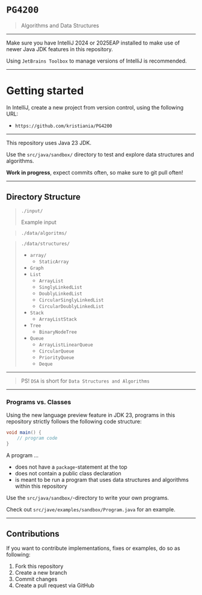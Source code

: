 # `PG4200`

> Algorithms and Data Structures

---

Make sure you have IntelliJ 2024 or 2025EAP installed to make use of newer Java JDK features in this repository.

Using `JetBrains Toolbox` to manage versions of IntelliJ is recommended. 

---

# Getting started

In IntelliJ, create a new project from version control, using the following URL:
- `https://github.com/kristiania/PG4200`

---

This repository uses Java 23 JDK.

Use the `src/java/sandbox/` directory to test and explore data structures and algorithms.

**Work in progress**, expect commits often, so make sure to git pull often!

---

## Directory Structure

> `./input/`
> 
> Example input

> `./data/algoritms/`
> 
> 

> `./data/structures/`
> 
> - `array/`
>   - `StaticArray`
> - `Graph`
> - `List`
>   - `ArrayList`
>   - `SinglyLinkedList`
>   - `DoublyLinkedList`
>   - `CircularSinglyLinkedList`
>   - `CircularDoublyLinkedList`
> - `Stack`
>   - `ArrayListStack`
> - `Tree`
>   - `BinaryNodeTree`
> - `Queue`
>   - `ArrayListLinearQueue`
>   - `CircularQueue`
>   - `PriorityQueue`
>   - `Deque`

---

> PS! `DSA` is short for `Data Structures and Algorithms`

---

### Programs vs. Classes

Using the new language preview feature in JDK 23,
programs in this repository strictly follows the following code structure:

```java
void main() {
    // program code
}
```

A program ...
- does not have a `package`-statement at the top
- does not contain a public class declaration
- is meant to be run a program that uses data structures and algorithms within this repository

Use the `src/java/sandbox/`-directory to write your own programs.

Check out `src/jave/examples/sandbox/Program.java` for an example. 

---

## Contributions

If you want to contribute implementations, fixes or examples, do so as following:

1) Fork this repository
2) Create a new branch
3) Commit changes
4) Create a pull request via GitHub